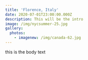 ```yaml
---
title: 'Florence, Italy'
date: 2020-07-01T23:00:00.000Z
description: This will be the intro
image: /img/nycsummer-25.jpg
gallery:
  photos:
    - imagenew: /img/canada-62.jpg
---
```

this is the body text
